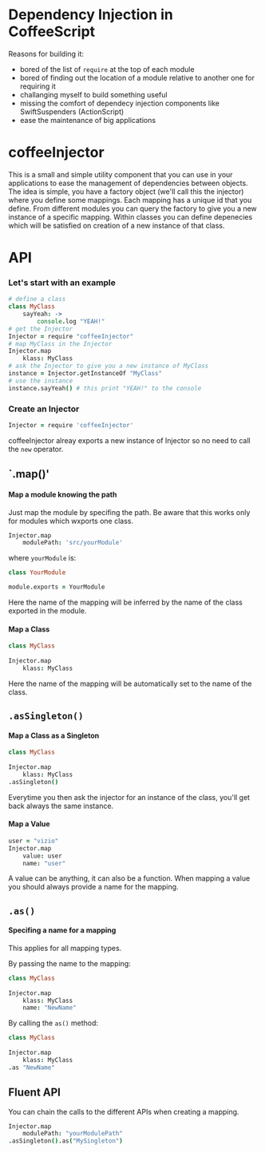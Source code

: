 # Dependency Injection in CoffeeScript

Reasons for building it:

 - bored of the list of `require` at the top of each module
 - bored of finding out the location of a module relative to another one for requiring it
 - challanging myself to build something useful
 - missing the comfort of dependecy injection components like SwiftSuspenders (ActionScript)
 - ease the maintenance of big applications

# coffeeInjector

This is a small and simple utility component that you can use in your applications to ease the management of dependencies between objects.
The idea is simple, you have a factory object (we'll call this the injector) where you define some mappings.
Each mapping has a unique id that you define.
From different modules you can query the factory to give you a new instance of a specific mapping.
Within classes you can define depenecies which will be satisfied on creation of a new instance of that class.

# API
### Let's start with an example
```coffeescript
# define a class
class MyClass
    sayYeah: ->
        console.log "YEAH!"
# get the Injector
Injector = require "coffeeInjector"
# map MyClass in the Injector
Injector.map
    klass: MyClass
# ask the Injector to give you a new instance of MyClass
instance = Injector.getInstanceOf "MyClass"
# use the instance
instance.sayYeah() # this print "YEAH!" to the console
```

### Create an Injector
```coffeescript
Injector = require 'coffeeInjector'
```
coffeeInjector alreay exports a new instance of Injector so no need to call the `new` operator.

## `.map()'
#### Map a module knowing the path
Just map the module by specifing the path. Be aware that this works only for modules which wxports one class.
```coffeescript
Injector.map
    modulePath: 'src/yourModule'
```
where `yourModule` is:
```coffeescript
class YourModule

module.exports = YourModule
```
Here the name of the mapping will be inferred by the name of the class exported in the module.

#### Map a Class
```coffeescript
class MyClass
    
Injector.map
    klass: MyClass
```
Here the name of the mapping will be automatically set to the name of the class.

## `.asSingleton()`
#### Map a Class as a Singleton
```coffeescript
class MyClass
    
Injector.map
    klass: MyClass
.asSingleton()
```
Everytime you then ask the injector for an instance of the class, you'll get back always the same instance.

#### Map a Value
```coffeescript
user = "vizio"
Injector.map
    value: user
    name: "user"
```
A value can be anything, it can also be a function. 
When mapping a value you should always provide a name for the mapping.

## `.as()`
#### Specifing a name for a mapping
This applies for all mapping types.

By passing the name to the mapping:
```coffeescript
class MyClass
    
Injector.map
    klass: MyClass
    name: "NewName"
```

By calling the `as()` method:
```coffeescript
class MyClass
    
Injector.map
    klass: MyClass
.as "NewName"
```

## Fluent API
You can chain the calls to the different APIs when creating a mapping.
```coffeescript
Injector.map
    modulePath: "yourModulePath"
.asSingleton().as("MySingleton")
```


